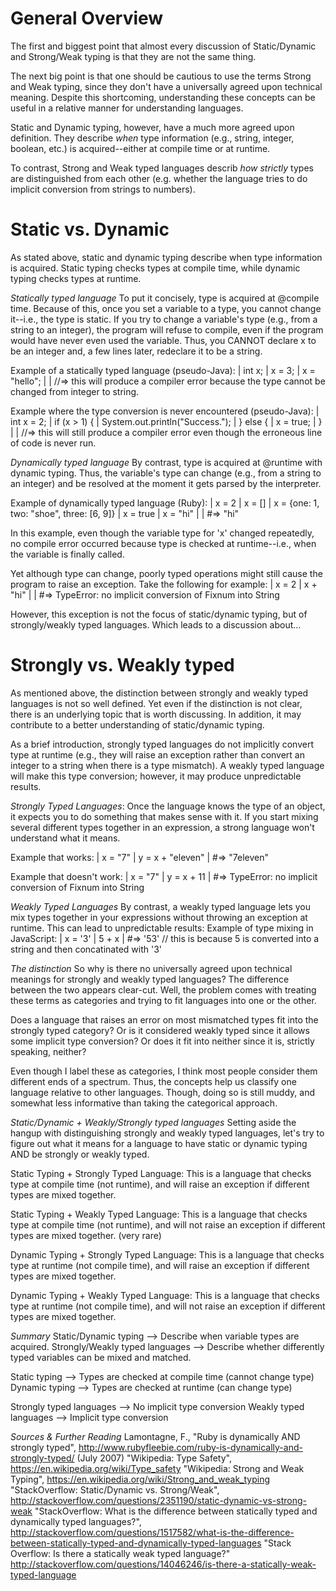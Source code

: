 # General Overview
The first and biggest point that almost every discussion of Static/Dynamic and Strong/Weak typing is that they are not the same thing.

The next big point is that one should be cautious to use the terms Strong and Weak typing, since they don't have a universally agreed upon technical meaning. Despite this shortcoming, understanding these concepts can be useful in a relative manner for understanding languages.

Static and Dynamic typing, however, have a much more agreed upon definition. They describe *when* type information (e.g., string, integer, boolean, etc.) is acquired--either at compile time or at runtime.

To contrast, Strong and Weak typed languages describ *how strictly* types are distinguished from each other (e.g. whether the language tries to do implicit conversion from strings to numbers).

# Static vs. Dynamic
As stated above, static and dynamic typing describe when type information is acquired. Static typing checks types at compile time, while dynamic typing checks types at runtime.

*Statically typed language*
To put it concisely, type is acquired at @compile time. Because of this, once you set a variable to a type, you cannot change it--i.e., the type is static. If you try to change a variable's type (e.g., from a string to an integer), the program will refuse to compile, even if the program would have never even used the variable. Thus, you CANNOT declare x to be an integer and, a few lines later, redeclare it to be a string.

  Example of a statically typed language (pseudo-Java):
    |  int x;
    |  x = 3;
    |  x = "hello";
    |
    |  //=> this will produce a compiler error because the type cannot be changed from integer to string.

  Example where the type conversion is never encountered (pseudo-Java):
    |  int x = 2;
    |  if (x > 1) {
    |    System.out.println("Success.");
    |  } else {
    |    x = true;
    |  }
    |
    |  //=> this will still produce a compiler error even though the erroneous line of code is never run.

*Dynamically typed language*
By contrast, type is acquired at @runtime with dynamic typing. Thus, the variable's type can change (e.g., from a string to an integer) and be resolved at the moment it gets parsed by the interpreter.

Example of dynamically typed language (Ruby):
  |  x = 2
  |  x = []
  |  x = {one: 1, two: "shoe", three: [6, 9]}
  |  x = true
  |  x = "hi"
  |
  |  #=> "hi"

In this example, even though the variable type for 'x' changed repeatedly, no compile error occurred because type is checked at runtime--i.e., when the variable is finally called.

Yet although type can change, poorly typed operations might still cause the program to raise an exception. Take the following for example:
  |  x = 2
  |  x + "hi"
  |
  |  #=> TypeError: no implicit conversion of Fixnum into String

However, this exception is not the focus of static/dynamic typing, but of strongly/weakly typed languages. Which leads to a discussion about...

# Strongly vs. Weakly typed
As mentioned above, the distinction between strongly and weakly typed languages is not so well defined. Yet even if the distinction is not clear, there is an underlying topic that is worth discussing. In addition, it may contribute to a better understanding of static/dynamic typing.

As a brief introduction, strongly typed languages do not implicitly convert type at runtime (e.g., they will raise an exception rather than convert an integer to a string when there is a type mismatch). A weakly typed language will make this type conversion; however, it may produce unpredictable results.

*Strongly Typed Languages*:
Once the language knows the type of an object, it expects you to do something that makes sense with it. If you start mixing several different types together in an expression, a strong language won't understand what it means.

  Example that works:
  |  x = "7"
  |  y = x + "eleven"
  |  #=> "7eleven"

  Example that doesn't work:
  |  x = "7"
  |  y = x + 11
  |  #=> TypeError: no implicit conversion of Fixnum into String

*Weakly Typed Languages*
By contrast, a weakly typed language lets you mix types together in your expressions without throwing an exception at runtime. This can lead to unpredictable results:
  Example of type mixing in JavaScript:
  |  x = '3'
  |  5 + x
  |  #=> '53' // this is because 5 is converted into a string and then concatinated with '3'

*The distinction*
So why is there no universally agreed upon technical meanings for strongly and weakly typed languages? The difference between the two appears clear-cut. Well, the problem comes with treating these terms as categories and trying to fit languages into one or the other.

Does a language that raises an error on most mismatched types fit into the strongly typed category? Or is it considered weakly typed since it allows some implicit type conversion? Or does it fit into neither since it is, strictly speaking, neither?

Even though I label these as categories, I think most people consider them different ends of a spectrum. Thus, the concepts help us classify one language relative to other languages. Though, doing so is still muddy, and somewhat less informative than taking the categorical approach.

*Static/Dynamic + Weakly/Strongly typed languages*
  Setting aside the hangup with distinguishing strongly and weakly typed languages, let's try to figure out what it means for a language to have static or dynamic typing AND be strongly or weakly typed.

  Static Typing + Strongly Typed Language: This is a language that checks type at compile time (not runtime), and will raise an exception if different types are mixed together.

  Static Typing + Weakly Typed Language: This is a language that checks type at compile time (not runtime), and will not raise an exception if different types are mixed together. (very rare)

  Dynamic Typing + Strongly Typed Language: This is a language that checks type at runtime (not compile time), and will raise an exception if different types are mixed together.

  Dynamic Typing + Weakly Typed Language: This is a language that checks type at runtime (not compile time), and will not raise an exception if different types are mixed together.

*Summary*
  Static/Dynamic typing --> Describe when variable types are acquired.
  Strongly/Weakly typed languages --> Describe whether differently typed variables can be mixed and matched.

  Static typing --> Types are checked at compile time (cannot change type)
  Dynamic typing --> Types are checked at runtime (can change type)

  Strongly typed languages --> No implicit type conversion
  Weakly typed languages --> Implicit type conversion

*Sources & Further Reading*
  Lamontagne, F., "Ruby is dynamically AND strongly typed", http://www.rubyfleebie.com/ruby-is-dynamically-and-strongly-typed/ (July 2007)
  "Wikipedia: Type Safety", https://en.wikipedia.org/wiki/Type_safety
  "Wikipedia: Strong and Weak Typing", https://en.wikipedia.org/wiki/Strong_and_weak_typing
  "StackOverflow: Static/Dynamic vs. Strong/Weak", http://stackoverflow.com/questions/2351190/static-dynamic-vs-strong-weak
  "StackOverflow: What is the difference between statically typed and dynamically typed languages?", http://stackoverflow.com/questions/1517582/what-is-the-difference-between-statically-typed-and-dynamically-typed-languages
  "Stack Overflow: Is there a statically weak typed language?" http://stackoverflow.com/questions/14046246/is-there-a-statically-weak-typed-language
